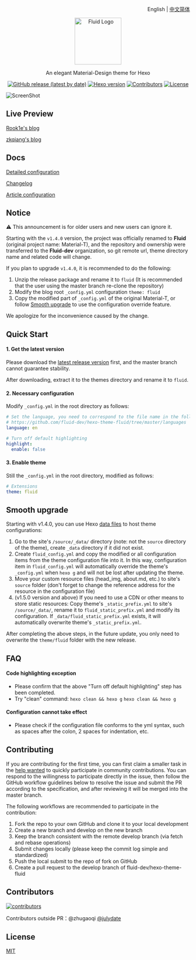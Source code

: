 <p align="right">English | <a title="Chinese" href="README.md">中文简体</a></p>

<p align="center">
  <img alt="Fluid Logo" src="https://avatars2.githubusercontent.com/t/3419353?s=280&v=4" width="128">
</p>

<p align="center">An elegant Material-Design theme for Hexo</p>

<p align="center">
  <a href="https://github.com/fluid-dev/hexo-theme-fluid/releases"><img alt="GitHub release (latest by date)" src="https://img.shields.io/github/v/release/fluid-dev/hexo-theme-fluid"></a>
  <a href="https://hexo.io"><img alt="Hexo version" src="https://img.shields.io/badge/Hexo-3%2B-orange"></a>
  <a href="https://github.com/fluid-dev/hexo-theme-fluid/graphs/contributors"><img alt="Contributors" src="https://img.shields.io/github/contributors/fluid-dev/hexo-theme-fluid.svg?style=flat"></a>
  <a href="https://github.com/fluid-dev/hexo-theme-fluid/blob/master/LICENSE"><img alt="License" src="https://img.shields.io/github/license/fluid-dev/hexo-theme-fluid.svg?style=flat"></a>
</p>

![ScreenShot](https://cdn.jsdelivr.net/gh/fluid-dev/static@master/hexo-theme-fluid/screenshots/1.png)


## Live Preview

[Rook1e's blog](https://0x2e.github.io)

[zkqiang's blog](http://zkqiang.cn)

## Docs

[Detailed configuration](https://fluid-dev.github.io/hexo-fluid-docs/)

[Changelog](https://github.com/fluid-dev/hexo-theme-fluid/blob/master/Changelog.md)

[Article configuration](https://hexo.io/docs/front-matter)

## Notice

:warning: This announcement is for older users and new users can ignore it.

Starting with the `v1.4.0` version, the project was officially renamed to **Fluid** (original project name: Material-T), and the repository and ownership were transferred to the **Fluid-dev** organization, so git remote url, theme directory name and related code will change.

If you plan to upgrade `v1.4.0`, it is recommended to do the following:
1. Unzip the release package and rename it to `fluid` (It is recommended that the user using the master branch re-clone the repository)
2. Modify the blog root `_config.yml` configuration `theme: fluid`
3. Copy the modified part of `_config.yml` of the original Material-T, or follow  [Smooth upgrade](#Smooth-upgrade) to use the configuration override feature.

We apologize for the inconvenience caused by the change.

## Quick Start

#### 1. Get the latest version

Please download the [latest release version](https://github.com/fluid-dev/hexo-theme-fluid/releases) first, and the master branch cannot guarantee stability.

After downloading, extract it to the themes directory and rename it to `fluid`.

#### 2. Necessary configuration

Modify `_config.yml` in the root directory as follows:

```yaml
# Set the language, you need to correspond to the file name in the following directory, you can customize the file content.
# https://github.com/fluid-dev/hexo-theme-fluid/tree/master/languages
language: en

# Turn off default highlighting
highlight:
  enable: false
```

#### 3. Enable theme

Still the `_config.yml` in the root directory, modified as follows:
```yaml
# Extensions
theme: fluid
```

## Smooth upgrade

Starting with v1.4.0, you can use Hexo [data files](https://hexo.io/docs/data-files.html) to host theme configurations:

1. Go to the site's `/source/_data/` directory (note: not the `source` directory of the theme), create `_data` directory if it did not exist.
2. Create `fluid_config.yml` and copy the modified or all configuration items from the theme configuration file into it. In this way, configuration item in `fluid_config.yml` will automatically override the theme's `_config.yml` when `hexo g` and will not be lost after updating the theme.
3. Move your custom resource files (head_img, about.md, etc.) to site's `source` folder (don't forget to change the reference address for the resource in the configuration file)
4. (v1.5.0 version and above) If you need to use a CDN or other means to store static resources: Copy theme's `_static_prefix.yml` to site's `/source/_data/`, rename it to `fluid_static_prefix.yml` and modify its configuration. If `_data/fluid_static_prefix.yml` exists, it will automatically overwrite theme's `_static_prefix.yml`.

After completing the above steps, in the future update, you only need to overwrite the `theme/fluid` folder with the new release.

## FAQ

#### Code highlighting exception

- Please confirm that the above "Turn off default highlighting" step has been completed.
- Try "clean" command: `hexo clean && hexo g` `hexo clean && hexo g`

#### Configuration cannot take effect

- Please check if the configuration file conforms to the yml syntax, such as spaces after the colon, 2 spaces for indentation, etc.

## Contributing

If you are contributing for the first time, you can first claim a smaller task in the [help wanted](https://github.com/fluid-dev/hexo-theme-fluid/issues?q=is%3Aopen+is%3Aissue+label%3A%22help+wanted%22) to quickly participate in community contributions. You can respond to the willingness to participate directly in the issue, then follow the GitHub workflow guidelines below to resolve the issue and submit the PR according to the specification, and after reviewing it will be merged into the master branch.

The following workflows are recommended to participate in the contribution:

1. Fork the repo to your own GitHub and clone it to your local development
2. Create a new branch and develop on the new branch
3. Keep the branch consistent with the remote develop branch (via fetch and rebase operations)
4. Submit changes locally (please keep the commit log simple and standardized)
5. Push the local submit to the repo of fork on GitHub
6. Create a pull request to the develop branch of fluid-dev/hexo-theme-fluid

## Contributors

[![contributors](https://opencollective.com/hexo-theme-fluid/contributors.svg?width=890&button=false)](https://github.com/fluid-dev/hexo-theme-fluid/graphs/contributors)

Contributors outside PR：@zhugaoqi
[@julydate](https://github.com/julydate)

## License

[MIT](https://github.com/fluid-dev/hexo-theme-fluid/blob/master/LICENSE)
